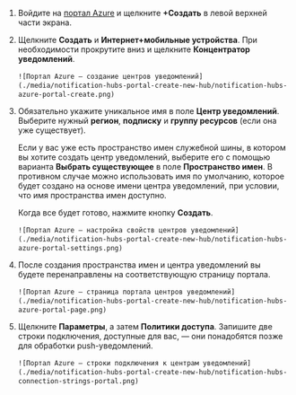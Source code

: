 

1. Войдите на [портал Azure](https://portal.azure.com) и щелкните **+Создать** в левой верхней части экрана.
2. Щелкните **Создать** и **Интернет+мобильные устройства**. При необходимости прокрутите вниз и щелкните **Концентратор уведомлений**.
   
       ![Портал Azure — создание центров уведомлений](./media/notification-hubs-portal-create-new-hub/notification-hubs-azure-portal-create.png)
3. Обязательно укажите уникальное имя в поле **Центр уведомлений**. Выберите нужный **регион**, **подписку** и **группу ресурсов** (если она уже существует).
   
    Если у вас уже есть пространство имен служебной шины, в котором вы хотите создать центр уведомлений, выберите его с помощью варианта **Выбрать существующее** в поле **Пространство имен**. В противном случае можно использовать имя по умолчанию, которое будет создано на основе имени центра уведомлений, при условии, что имя пространства имен доступно.
   
    Когда все будет готово, нажмите кнопку **Создать**.
   
       ![Портал Azure — настройка свойств центров уведомлений](./media/notification-hubs-portal-create-new-hub/notification-hubs-azure-portal-settings.png)
4. После создания пространства имен и центра уведомлений вы будете перенаправлены на соответствующую страницу портала.
   
       ![Портал Azure — страница портала центров уведомлений](./media/notification-hubs-portal-create-new-hub/notification-hubs-azure-portal-page.png)
5. Щелкните **Параметры**, а затем **Политики доступа**. Запишите две строки подключения, доступные для вас, — они понадобятся позже для обработки push-уведомлений.
   
       ![Портал Azure — строки подключения к центрам уведомлений](./media/notification-hubs-portal-create-new-hub/notification-hubs-connection-strings-portal.png)

<!---HONumber=AcomDC_0413_2016-->